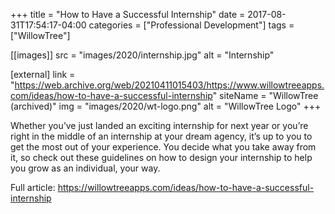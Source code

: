 +++
title = "How to Have a Successful Internship"
date = 2017-08-31T17:54:17-04:00
categories = ["Professional Development"]
tags = ["WillowTree"]

[[images]]
	src = "images/2020/internship.jpg"
	alt = "Internship"
	
[external]
	link = "https://web.archive.org/web/20210411015403/https://www.willowtreeapps.com/ideas/how-to-have-a-successful-internship"
	siteName = "WillowTree (archived)"
	img = "images/2020/wt-logo.png"
	alt = "WillowTree Logo"
+++

Whether you’ve just landed an exciting internship for next year or you’re right in the middle of an internship at your dream agency, it’s up to you to get the most out of your experience. You decide what you take away from it, so check out these guidelines on how to design your internship to help you grow as an individual, your way.

Full article: https://willowtreeapps.com/ideas/how-to-have-a-successful-internship

